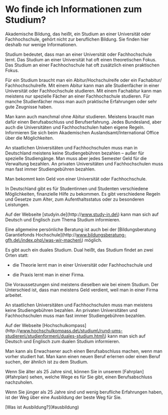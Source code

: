 # Wo finde ich Informationen zum Studium?

Akademische Bildung, das heißt, ein Studium an einer Universität oder Fachhochschule, gehört nicht zur beruflichen Bildung. Sie finden hier deshalb nur wenige Informationen.

 

Studium bedeutet, dass man an einer Universität oder Fachhochschule lernt. Das Studium an einer Universität hat oft einen theoretischen Fokus. Das Studium an einer Fachhochschule hat oft zusätzlich einen praktischen Fokus.

 

Für ein Studium braucht man ein Abitur\/Hochschulreife oder ein Fachabitur\/ Fachhochschulreife. Mit einem Abitur kann man alle Studienfächer in einer Universität oder Fachhochschule studieren. Mit einem Fachabitur kann man meistens nur spezielle Fächer an einer Fachhochschule studieren. Für manche Studienfächer muss man auch praktische Erfahrungen oder sehr gute Zeugnisse haben.

 

Man kann auch manchmal ohne Abitur studieren. Meistens braucht man dafür einen Berufsabschluss und Berufserfahrung. Jedes Bundesland, aber auch die Universitäten und Fachhochschulen haben eigene Regeln. Informieren Sie sich beim Akademischen Auslandsamt\/International Office über die Möglichkeiten.

 

An staatlichen Universitäten und Fachhochschulen muss man in Deutschland meistens keine Studiengebühren bezahlen – außer für spezielle Studiengänge. Man muss aber jedes Semester Geld für die Verwaltung bezahlen. An privaten Universitäten und Fachhochschulen muss man fast immer Studiengebühren bezahlen.

 

Man bekommt kein Geld von einer Universität oder Fachhochschule.

In Deutschland gibt es für Studentinnen und Studenten verschiedene Möglichkeiten, finanzielle Hilfe zu bekommen. Es gibt verschiedene Regeln und Gesetze zum Alter, zum Aufenthaltsstatus oder zu besonderen Leistungen.

 

Auf der Webseite \[studyin.de\]\(http:\/\/www.study-in.de\) kann man sich auf Deutsch und Englisch zum Thema Studium informieren.

 

Eine allgemeine persönliche Beratung ist auch bei der \[Bildungsberatung Garantiefonds Hochschule\]\(http:\/\/www.bildungsberatung-gfh.de\/index.php\/was-wir-machen\) möglich.

 

Es gibt auch ein duales Studium. Dual heißt, das Studium findet an zwei Orten statt:

 

 - die Theorie lernt man in einer Universität oder Fachhochschule und

 - die Praxis lernt man in einer Firma.

 

Die Voraussetzungen sind meistens dieselben wie bei einem Studium. Der Unterschied ist, dass man meistens Geld verdient, weil man in einer Firma arbeitet. 

An staatlichen Universitäten und Fachhochschulen muss man meistens keine Studiengebühren bezahlen. An privaten Universitäten und Fachhochschulen muss man fast immer Studiengebühren bezahlen.

 

Auf der Webseite \[Hochschulkompass\]\(http:\/\/www.hochschulkompass.de\/studium\/rund-ums-studieren\/studienformen\/duales-studium.html\) kann man sich auf Deutsch und Englisch zum dualen Studium informieren.

 

Man kann als Erwachsener auch einen Berufsabschluss machen, wenn man vorher studiert hat. Man kann einen neuen Beruf erlernen oder einen Beruf suchen, der ähnlich ist zu dem Studium.

 

Wenn Sie älter als 25 Jahre sind, können Sie in unserem \[Fahrplan\]\(\#fahrplan\) sehen, welche Wege es für Sie gibt, einen Berufsabschluss nachzuholen.

 

Wenn Sie jünger als 25 Jahre sind und wenig berufliche Erfahrungen haben, ist der Weg über eine Ausbildung der beste Weg für Sie.

\[Was ist Ausbildung?\]\(\#ausbildung\) 

